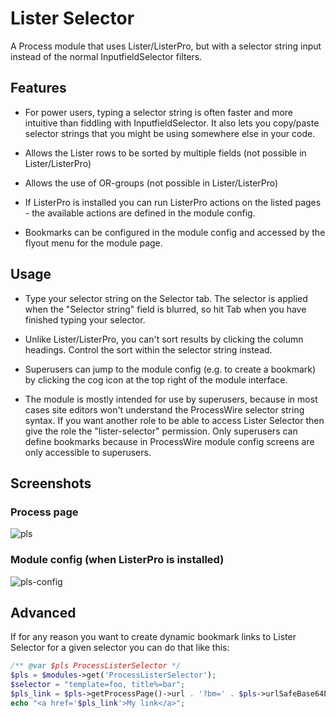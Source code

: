 # Lister Selector

A Process module that uses Lister/ListerPro, but with a selector string input instead of the normal InputfieldSelector filters.

## Features

* For power users, typing a selector string is often faster and more intuitive than fiddling with InputfieldSelector. It also lets you copy/paste selector strings that you might be using somewhere else in your code.

* Allows the Lister rows to be sorted by multiple fields (not possible in Lister/ListerPro)

* Allows the use of OR-groups (not possible in Lister/ListerPro)

* If ListerPro is installed you can run ListerPro actions on the listed pages - the available actions are defined in the module config.

* Bookmarks can be configured in the module config and accessed by the flyout menu for the module page.

## Usage

* Type your selector string on the Selector tab. The selector is applied when the "Selector string" field is blurred, so hit Tab when you have finished typing your selector.

* Unlike Lister/ListerPro, you can't sort results by clicking the column headings. Control the sort within the selector string instead.

* Superusers can jump to the module config (e.g. to create a bookmark) by clicking the cog icon at the top right of the module interface.

* The module is mostly intended for use by superusers, because in most cases site editors won't understand the ProcessWire selector string syntax. If you want another role to be able to access Lister Selector then give the role the "lister-selector" permission. Only superusers can define bookmarks because in ProcessWire module config screens are only accessible to superusers.

## Screenshots

### Process page

![pls](https://user-images.githubusercontent.com/1538852/90083802-a5211480-dd67-11ea-9a5b-79b07543e8b9.png)

### Module config (when ListerPro is installed)

![pls-config](https://user-images.githubusercontent.com/1538852/90083804-a6524180-dd67-11ea-83a5-affa1338344c.png)


## Advanced

If for any reason you want to create dynamic bookmark links to Lister Selector for a given selector you can do that like this:

```php
/** @var $pls ProcessListerSelector */
$pls = $modules->get('ProcessListerSelector');
$selector = "template=foo, title%=bar";
$pls_link = $pls->getProcessPage()->url . '?bm=' . $pls->urlSafeBase64Encode($selector);
echo "<a href='$pls_link'>My link</a>";
```
